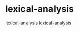 # lexical-analysis

[lexical-analysis](https://github.com/DoctorWkt/acwj)
[lexical-analysis](https://github.com/katef/libfsm)
